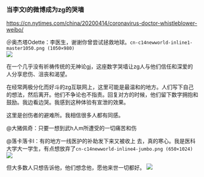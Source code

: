 ### 当李文l的微博成为zg的哭墙
https://cn.nytimes.com/china/20200414/coronavirus-doctor-whistleblower-weibo/

＠奥杰塔Odette：李医生，谢谢你曾尝试拯救地球。`cn-c14newworld-inline1-master1050.png (1050×980)`<br>
![](https://static01.nyt.com/images/2020/04/13/multimedia/cn-c14newworld-inline1/cn-c14newworld-inline1-master1050.png)

在一个几乎没有祈祷传统的无神论gj，这座数字哭墙让zg人与他们信任和深爱的人分享悲伤、沮丧和渴望。

在经常两极分化而好斗的zg互联网上，这里可能是最温和的地方。人们写下自己的想法，然后离开。他们不争论也不指责。回复对方的时候，他们留下数字拥抱和鼓励。我边看边哭。我感到这种体验有宣泄的效果。

这里是创伤者的避难所。我相信很多人都有同感。

@大猪佩奇：只要一想到武h人m所遭受的一切痛苦和伤

@落卡落卡l：有的地方一线医护的补助发下来又被收上
去，真的寒心。我是医科大学大一学生，有点想放弃了`cn-c14newworld-inline4-jumbo.png (650×1024)`<br>
![](https://static01.nyt.com/images/2020/04/13/multimedia/cn-c14newworld-inline4/cn-c14newworld-inline4-jumbo.png)

但大多数人只想告诉他，他们想念他，愿他来世一切都好。
![](https://static01.nyt.com/images/2020/04/13/multimedia/cn-c14newworld-inline5/cn-c14newworld-inline5-master1050.png)
